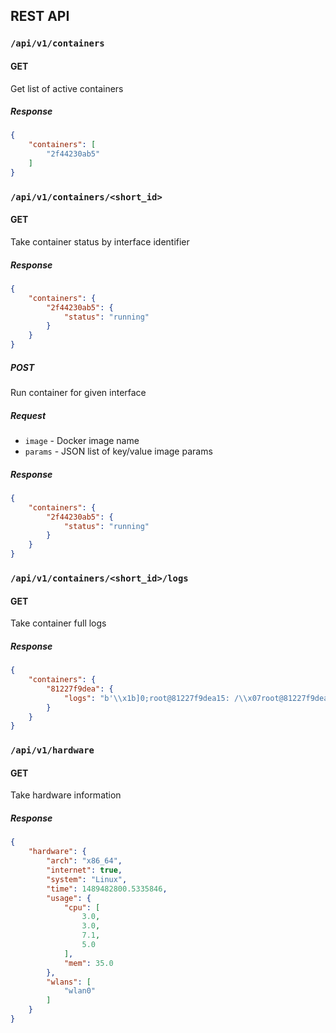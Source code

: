 REST API
-------------

### `/api/v1/containers`

#### GET

Get list of active containers

##### Response

```json
{
    "containers": [
        "2f44230ab5"
    ]
}
```

### `/api/v1/containers/<short_id>`

#### GET

Take container status by interface identifier

##### Response

```json
{
    "containers": {
        "2f44230ab5": {
            "status": "running"
        }
    }
}
```

##### POST

Run container for given interface

##### Request

* `image` - Docker image name
* `params` - JSON list of key/value image params

##### Response

```json
{
    "containers": {
        "2f44230ab5": {
            "status": "running"
        }
    }
}
```
### `/api/v1/containers/<short_id>/logs`

#### GET

Take container full logs

##### Response

```json
{
    "containers": {
        "81227f9dea": {
            "logs": "b'\\x1b]0;root@81227f9dea15: /\\x07root@81227f9dea15:/# \\r\\x1b[K\\x1b]0;root@81227f9dea15: /\\x07root@81227f9dea15:/# \\r\\n\\x1b]0;root@81227f9dea15: /\\x07root@81227f9dea15:/# assd\\r\\nbash: assd: command not found\\r\\n'"
        }
    }
}
```

### `/api/v1/hardware`

#### GET

Take hardware information

##### Response

```json
{
    "hardware": {
        "arch": "x86_64",
        "internet": true,
        "system": "Linux",
        "time": 1489482800.5335846,
        "usage": {
            "cpu": [
                3.0,
                3.0,
                7.1,
                5.0
            ],
            "mem": 35.0
        },
        "wlans": [
            "wlan0"
        ]
    }
}
```
